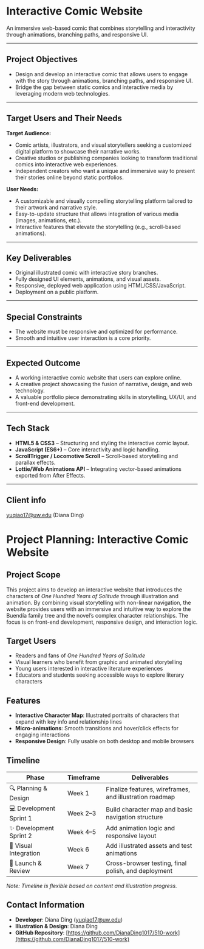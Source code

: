 # Interactive Comic Website

An immersive web-based comic that combines storytelling and interactivity through animations, branching paths, and responsive UI.

---

## Project Objectives

- Design and develop an interactive comic that allows users to engage with the story through animations, branching paths, and responsive UI.
- Bridge the gap between static comics and interactive media by leveraging modern web technologies.

---

## Target Users and Their Needs

**Target Audience:**  
- Comic artists, illustrators, and visual storytellers seeking a customized digital platform to showcase their narrative works.
- Creative studios or publishing companies looking to transform traditional comics into interactive web experiences.
- Independent creators who want a unique and immersive way to present their stories online beyond static portfolios.

**User Needs:**  
- A customizable and visually compelling storytelling platform tailored to their artwork and narrative style.
- Easy-to-update structure that allows integration of various media (images, animations, etc.).
- Interactive features that elevate the storytelling (e.g., scroll-based animations).

---

## Key Deliverables

- Original illustrated comic with interactive story branches.
- Fully designed UI elements, animations, and visual assets.
- Responsive, deployed web application using HTML/CSS/JavaScript.
- Deployment on a public platform.

---

## Special Constraints

- The website must be responsive and optimized for performance.
- Smooth and intuitive user interaction is a core priority.

---

## Expected Outcome

- A working interactive comic website that users can explore online.
- A creative project showcasing the fusion of narrative, design, and web technology.
- A valuable portfolio piece demonstrating skills in storytelling, UX/UI, and front-end development.

---

## Tech Stack
- **HTML5 & CSS3** – Structuring and styling the interactive comic layout.
- **JavaScript (ES6+)** – Core interactivity and logic handling.
- **ScrollTrigger / Locomotive Scroll** – Scroll-based storytelling and parallax effects.
- **Lottie/Web Animations API** – Integrating vector-based animations exported from After Effects.

---

## Client info
yuqiao17@uw.edu (Diana Ding)

# Project Planning: Interactive Comic Website

## Project Scope
This project aims to develop an interactive website that introduces the characters of *One Hundred Years of Solitude* through illustration and animation. By combining visual storytelling with non-linear navigation, the website provides users with an immersive and intuitive way to explore the Buendía family tree and the novel’s complex character relationships. The focus is on front-end development, responsive design, and interaction logic.

## Target Users
- Readers and fans of *One Hundred Years of Solitude*
- Visual learners who benefit from graphic and animated storytelling
- Young users interested in interactive literature experiences
- Educators and students seeking accessible ways to explore literary characters

## Features
- **Interactive Character Map**: Illustrated portraits of characters that expand with key info and relationship lines
- **Micro-animations**: Smooth transitions and hover/click effects for engaging interactions
- **Responsive Design**: Fully usable on both desktop and mobile browsers

## Timeline

| Phase                  | Timeframe      | Deliverables                                   |
|------------------------|----------------|------------------------------------------------|
| 🔍 Planning & Design   | Week 1         | Finalize features, wireframes, and illustration roadmap |
| 💻 Development Sprint 1| Week 2–3       | Build character map and basic navigation structure |
| ✨ Development Sprint 2| Week 4–5       | Add animation logic and responsive layout      |
| 🎨 Visual Integration  | Week 6         | Add illustrated assets and test animations     |
| 🚀 Launch & Review     | Week 7         | Cross-browser testing, final polish, and deployment |

*Note: Timeline is flexible based on content and illustration progress.*

## Contact Information
- **Developer**: Diana Ding ([yuqiao17@uw.edu](mailto:yuqiao17@uw.edu))
- **Illustration & Design**: Diana Ding
- **GitHub Repository**: [https://github.com/DianaDing1017/510-work](https://github.com/DianaDing1017/510-work)
